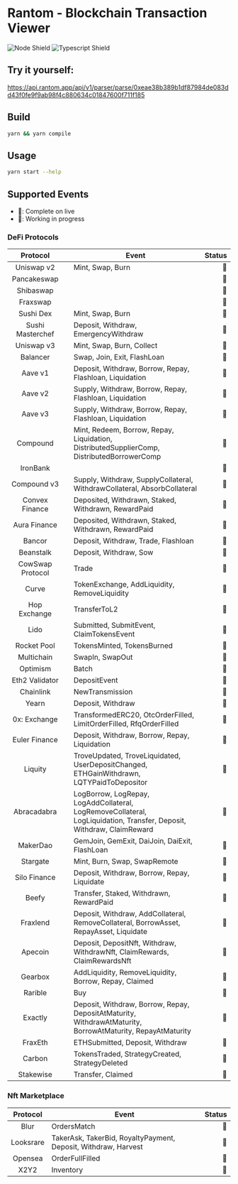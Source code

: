 # Rantom - Blockchain Transaction Viewer

![Node Shield](https://img.shields.io/badge/Node-%5E16.0.0-brightgreen?style=flat-square&logo=JavaScript)
![Typescript Shield](https://img.shields.io/badge/Typescript-%5E4.6.3-blue?style=flat-square&logo=TypeScript)

## Try it yourself:
https://api.rantom.app/api/v1/parser/parse/0xeae38b389b1df87984de083dd43f0fe9f9ab98f4c880634c01847600f711f185

## Build
```bash
yarn && yarn compile
```

## Usage
```bash
yarn start --help
```

## Supported Events

- 🌱: Complete on live
- 🔨: Working in progress

### DeFi Protocols

|     Protocol     |     | Event                                                                                                                | Status |
|:----------------:|:----|----------------------------------------------------------------------------------------------------------------------|-------:|
|    Uniswap v2    |     | Mint, Swap, Burn                                                                                                     |     🌱 |
|   Pancakeswap    |     |                                                                                                                      |     🌱 |
|    Shibaswap     |     |                                                                                                                      |     🌱 |
|     Fraxswap     |     |                                                                                                                      |     🌱 |
|    Sushi Dex     |     | Mint, Swap, Burn                                                                                                     |     🌱 |
| Sushi Masterchef |     | Deposit, Withdraw, EmergencyWithdraw                                                                                 |     🌱 |
|    Uniswap v3    |     | Mint, Swap, Burn, Collect                                                                                            |     🌱 |
|     Balancer     |     | Swap, Join, Exit, FlashLoan                                                                                          |     🌱 |
|     Aave v1      |     | Deposit, Withdraw, Borrow, Repay, Flashloan, Liquidation                                                             |     🌱 |
|     Aave v2      |     | Supply, Withdraw, Borrow, Repay, Flashloan, Liquidation                                                              |     🌱 |
|     Aave v3      |     | Supply, Withdraw, Borrow, Repay, Flashloan, Liquidation                                                              |     🌱 |
|     Compound     |     | Mint, Redeem, Borrow, Repay, Liquidation, DistributedSupplierComp, DistributedBorrowerComp                           |     🌱 |
|     IronBank     |     |                                                                                                                      |     🌱 |
|   Compound v3    |     | Supply, Withdraw, SupplyCollateral, WithdrawCollateral, AbsorbCollateral                                             |     🌱 |
|  Convex Finance  |     | Deposited, Withdrawn, Staked, Withdrawn, RewardPaid                                                                  |     🌱 |
|   Aura Finance   |     | Deposited, Withdrawn, Staked, Withdrawn, RewardPaid                                                                  |     🌱 |
|      Bancor      |     | Deposit, Withdraw, Trade, Flashloan                                                                                  |     🌱 |
|    Beanstalk     |     | Deposit, Withdraw, Sow                                                                                               |     🌱 |
| CowSwap Protocol |     | Trade                                                                                                                |     🌱 |
|      Curve       |     | TokenExchange, AddLiquidity, RemoveLiquidity                                                                         |     🌱 |
|   Hop Exchange   |     | TransferToL2                                                                                                         |     🌱 |
|       Lido       |     | Submitted, SubmitEvent, ClaimTokensEvent                                                                             |     🌱 |
|   Rocket Pool    |     | TokensMinted, TokensBurned                                                                                           |     🌱 |
|    Multichain    |     | SwapIn, SwapOut                                                                                                      |     🌱 |
|     Optimism     |     | Batch                                                                                                                |     🌱 |
|  Eth2 Validator  |     | DepositEvent                                                                                                         |     🌱 |
|    Chainlink     |     | NewTransmission                                                                                                      |     🌱 |
|      Yearn       |     | Deposit, Withdraw                                                                                                    |     🌱 |
|   0x: Exchange   |     | TransformedERC20, OtcOrderFilled, LimitOrderFilled, RfqOrderFilled                                                   |     🌱 |
|  Euler Finance   |     | Deposit, Withdraw, Borrow, Repay, Liquidation                                                                        |     🌱 |
|     Liquity      |     | TroveUpdated, TroveLiquidated, UserDepositChanged, ETHGainWithdrawn, LQTYPaidToDepositor                             |     🌱 |
|   Abracadabra    |     | LogBorrow, LogRepay, LogAddCollateral, LogRemoveCollateral, LogLiquidation, Transfer, Deposit, Withdraw, ClaimReward |     🌱 |
|     MakerDao     |     | GemJoin, GemExit, DaiJoin, DaiExit, FlashLoan                                                                        |     🌱 |
|     Stargate     |     | Mint, Burn, Swap, SwapRemote                                                                                         |     🌱 |
|   Silo Finance   |     | Deposit, Withdraw, Borrow, Repay, Liquidate                                                                          |     🌱 |
|      Beefy       |     | Transfer, Staked, Withdrawn, RewardPaid                                                                              |     🌱 |
|     Fraxlend     |     | Deposit, Withdraw, AddCollateral, RemoveCollateral, BorrowAsset, RepayAsset, Liquidate                               |     🌱 |
|     Apecoin      |     | Deposit, DepositNft, Withdraw, WithdrawNft, ClaimRewards, ClaimRewardsNft                                            |     🌱 |
|     Gearbox      |     | AddLiquidity, RemoveLiquidity, Borrow, Repay, Claimed                                                                |     🌱 |
|     Rarible      |     | Buy                                                                                                                  |     🌱 |
|     Exactly      |     | Deposit, Withdraw, Borrow, Repay, DepositAtMaturity, WithdrawAtMaturity, BorrowAtMaturity, RepayAtMaturity           |     🌱 |
|     FraxEth      |     | ETHSubmitted, Deposit, Withdraw                                                                                      |     🌱 |
|      Carbon      |     | TokensTraded, StrategyCreated, StrategyDeleted                                                                       |     🌱 |
|    Stakewise     |     | Transfer, Claimed                                                                                                    |     🌱 |

### Nft Marketplace

| Protocol  | Event                                                          | Status |
|:---------:|----------------------------------------------------------------|-------:|
|   Blur    | OrdersMatch                                                    |     🌱 |
| Looksrare | TakerAsk, TakerBid, RoyaltyPayment, Deposit, Withdraw, Harvest |     🌱 |
|  Opensea  | OrderFullFilled                                                |     🌱 |
|   X2Y2    | Inventory                                                      |     🌱 |
